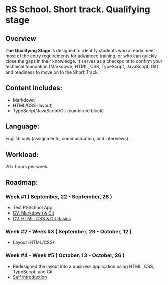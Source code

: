 # RS School. Short track. Qualifying stage

## Overview
**The Qualifying Stage** is designed to identify students who already meet most of the entry requirements for 
advanced training, or who can quickly close the gaps in their knowledge. It serves as a checkpoint to confirm
your technical foundation (Markdown, HTML, CSS, TypeScript, JavaScript, Git) and readiness to move on to the 
Short Track.

## Content includes:

* Markdown
* HTML/CSS (layout)
* TypeScript/JavaScript/Git (combined block)


## Language: 
English only (assignments, communication, and interviews).

## Workload: 
20+ hours per week.

## Roadmap:

### Week #1 ( September, 22 - September, 28 )
- Test RSSchool App
- [CV. Markdown & Git](<tasks/cv/git-markdown.md>)
- [CV. HTML, CSS & Git Basics ](<tasks/cv/html-css-git.md>)

### Week #2 - Week #3 ( September, 29 - October, 12 )
- Layout (HTML/CSS) 

### Week #4 - Week #5 ( October, 13 - October, 26 )
- Redesigned the layout into a business application using HTML, CSS, TypeScript, and Git
- [Self introduction](<tasks/self-introduction/en/self-introduction.md>)
